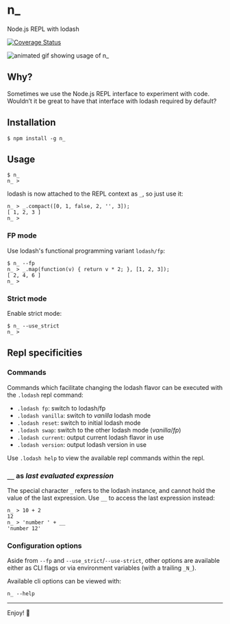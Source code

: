 # n_

Node.js REPL with lodash

[![Coverage Status](https://coveralls.io/repos/borisdiakur/n_/badge.svg?branch=main)](https://coveralls.io/r/borisdiakur/n_?branch=main)

![animated gif showing usage of n_](https://cloud.githubusercontent.com/assets/527049/6358450/ddcb3144-bc6b-11e4-81bd-a3661407f87a.gif)

## Why?
Sometimes we use the Node.js REPL interface to experiment with code.
Wouldn’t it be great to have that interface with lodash required by default?

## Installation

```shell
$ npm install -g n_
```

## Usage

```shell
$ n_
n_ >
```

lodash is now attached to the REPL context as `_`, so just use it:

```shell
n_ > _.compact([0, 1, false, 2, '', 3]);
[ 1, 2, 3 ]
n_ >
```

### FP mode

Use lodash's functional programming variant `lodash/fp`:

```shell
$ n_ --fp
n_ > _.map(function(v) { return v * 2; }, [1, 2, 3]);
[ 2, 4, 6 ]
n_ >
```

### Strict mode

Enable strict mode:

```shell
$ n_ --use_strict
n_ >
```

## Repl specificities

### Commands
Commands which facilitate changing the lodash flavor can be executed with the `.lodash` repl command:
- `.lodash fp`: switch to lodash/fp
- `.lodash vanilla`: switch to _vanilla_ lodash mode
- `.lodash reset`: switch to initial lodash mode
- `.lodash swap`: switch to the other lodash mode (_vanilla_/_fp_)
- `.lodash current`: output current lodash flavor in use
- `.lodash version`: output lodash version in use

Use `.lodash help` to view the available repl commands within the repl.

### `__` as _last evaluated expression_
The special character `_` refers to the lodash instance, and cannot hold the value of the last expression.
Use `__` to access the last expression instead:

```shell
n_ > 10 + 2
12
n_ > 'number ' + __
'number 12'
```

### Configuration options

Aside from `--fp` and `--use_strict`/`--use-strict`, other options are available either as CLI flags or via environment variables (with a trailing `_N_`).

Available cli options can be viewed with:

```shell
n_ --help
```

-----
Enjoy! :rocket:
